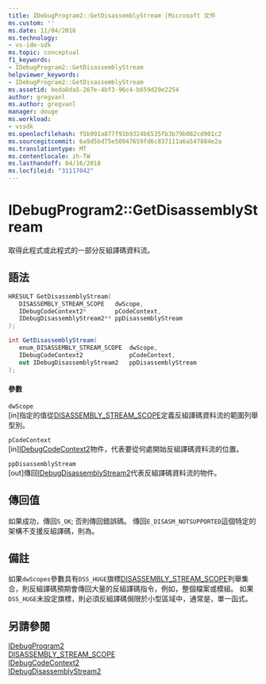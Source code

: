```yaml
---
title: IDebugProgram2::GetDisassemblyStream |Microsoft 文件
ms.custom: ''
ms.date: 11/04/2016
ms.technology:
- vs-ide-sdk
ms.topic: conceptual
f1_keywords:
- IDebugProgram2::GetDisassemblyStream
helpviewer_keywords:
- IDebugProgram2::GetDisassemblyStream
ms.assetid: beda0da5-267e-4bf3-96c4-b659d29e2254
author: gregvanl
ms.author: gregvanl
manager: douge
ms.workload:
- vssdk
ms.openlocfilehash: f5b991a877f91b9324b6535fb3b79b082cd901c2
ms.sourcegitcommit: 6a9d5bd75e50947659fd6c837111a6a547884e2a
ms.translationtype: MT
ms.contentlocale: zh-TW
ms.lasthandoff: 04/16/2018
ms.locfileid: "31117042"
---
```

# <a name="idebugprogram2getdisassemblystream"></a>IDebugProgram2::GetDisassemblyStream
取得此程式或此程式的一部分反組譯碼資料流。  
  
## <a name="syntax"></a>語法  
  
```cpp  
HRESULT GetDisassemblyStream(   
   DISASSEMBLY_STREAM_SCOPE   dwScope,  
   IDebugCodeContext2*        pCodeContext,  
   IDebugDisassemblyStream2** ppDisassemblyStream  
);  
```  
  
```csharp  
int GetDisassemblyStream(   
   enum_DISASSEMBLY_STREAM_SCOPE  dwScope,  
   IDebugCodeContext2             pCodeContext,  
   out IDebugDisassemblyStream2   ppDisassemblyStream  
);  
```  
  
#### <a name="parameters"></a>參數  
 `dwScope`  
 [in]指定的值從[DISASSEMBLY_STREAM_SCOPE](../../../extensibility/debugger/reference/disassembly-stream-scope.md)定義反組譯碼資料流的範圍列舉型別。  
  
 `pCodeContext`  
 [in][IDebugCodeContext2](../../../extensibility/debugger/reference/idebugcodecontext2.md)物件，代表要從何處開始反組譯碼資料流的位置。  
  
 `ppDisassemblyStream`  
 [out]傳回[IDebugDisassemblyStream2](../../../extensibility/debugger/reference/idebugdisassemblystream2.md)代表反組譯碼資料流的物件。  
  
## <a name="return-value"></a>傳回值  
 如果成功，傳回`S_OK`; 否則傳回錯誤碼。 傳回`E_DISASM_NOTSUPPORTED`這個特定的架構不支援反組譯碼，則為。  
  
## <a name="remarks"></a>備註  
 如果`dwScopes`參數具有`DSS_HUGE`旗標[DISASSEMBLY_STREAM_SCOPE](../../../extensibility/debugger/reference/disassembly-stream-scope.md)列舉集合，則反組譯碼預期會傳回大量的反組譯碼指令，例如，整個檔案或模組。 如果`DSS_HUGE`未設定旗標，則必須反組譯碼侷限於小型區域中，通常是，單一函式。  
  
## <a name="see-also"></a>另請參閱  
 [IDebugProgram2](../../../extensibility/debugger/reference/idebugprogram2.md)   
 [DISASSEMBLY_STREAM_SCOPE](../../../extensibility/debugger/reference/disassembly-stream-scope.md)   
 [IDebugCodeContext2](../../../extensibility/debugger/reference/idebugcodecontext2.md)   
 [IDebugDisassemblyStream2](../../../extensibility/debugger/reference/idebugdisassemblystream2.md)